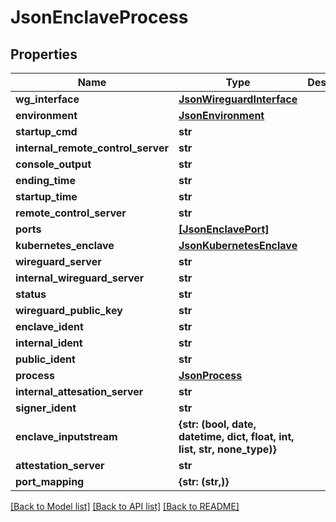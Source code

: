 # JsonEnclaveProcess


## Properties
Name | Type | Description | Notes
------------ | ------------- | ------------- | -------------
**wg_interface** | [**JsonWireguardInterface**](JsonWireguardInterface.md) |  | [optional] 
**environment** | [**JsonEnvironment**](JsonEnvironment.md) |  | [optional] 
**startup_cmd** | **str** |  | [optional] 
**internal_remote_control_server** | **str** |  | [optional] 
**console_output** | **str** |  | [optional] 
**ending_time** | **str** |  | [optional] 
**startup_time** | **str** |  | [optional] 
**remote_control_server** | **str** |  | [optional] 
**ports** | [**[JsonEnclavePort]**](JsonEnclavePort.md) |  | [optional] 
**kubernetes_enclave** | [**JsonKubernetesEnclave**](JsonKubernetesEnclave.md) |  | [optional] 
**wireguard_server** | **str** |  | [optional] 
**internal_wireguard_server** | **str** |  | [optional] 
**status** | **str** |  | [optional] 
**wireguard_public_key** | **str** |  | [optional] 
**enclave_ident** | **str** |  | [optional] 
**internal_ident** | **str** |  | [optional] 
**public_ident** | **str** |  | [optional] 
**process** | [**JsonProcess**](JsonProcess.md) |  | [optional] 
**internal_attesation_server** | **str** |  | [optional] 
**signer_ident** | **str** |  | [optional] 
**enclave_inputstream** | **{str: (bool, date, datetime, dict, float, int, list, str, none_type)}** |  | [optional] 
**attestation_server** | **str** |  | [optional] 
**port_mapping** | **{str: (str,)}** |  | [optional] 

[[Back to Model list]](../README.md#documentation-for-models) [[Back to API list]](../README.md#documentation-for-api-endpoints) [[Back to README]](../README.md)


